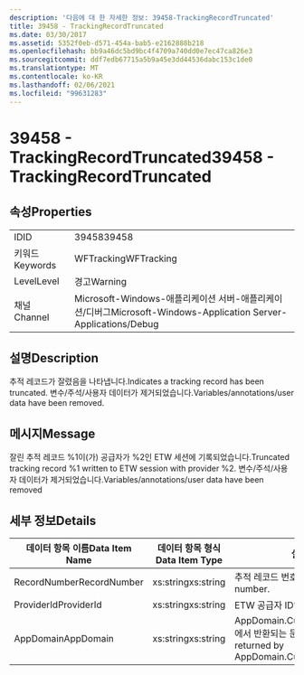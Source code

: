 ```yaml
---
description: '다음에 대 한 자세한 정보: 39458-TrackingRecordTruncated'
title: 39458 - TrackingRecordTruncated
ms.date: 03/30/2017
ms.assetid: 5352f0eb-d571-454a-bab5-e2162888b218
ms.openlocfilehash: bb9a46dc5bd9bc4f4709a740dd0e7ec47ca826e3
ms.sourcegitcommit: ddf7edb67715a5b9a45e3dd44536dabc153c1de0
ms.translationtype: MT
ms.contentlocale: ko-KR
ms.lasthandoff: 02/06/2021
ms.locfileid: "99631283"
---
```

# <a name="39458---trackingrecordtruncated"></a><span data-ttu-id="05700-103">39458 - TrackingRecordTruncated</span><span class="sxs-lookup"><span data-stu-id="05700-103">39458 - TrackingRecordTruncated</span></span>

## <a name="properties"></a><span data-ttu-id="05700-104">속성</span><span class="sxs-lookup"><span data-stu-id="05700-104">Properties</span></span>  
  
|||  
|-|-|  
|<span data-ttu-id="05700-105">ID</span><span class="sxs-lookup"><span data-stu-id="05700-105">ID</span></span>|<span data-ttu-id="05700-106">39458</span><span class="sxs-lookup"><span data-stu-id="05700-106">39458</span></span>|  
|<span data-ttu-id="05700-107">키워드</span><span class="sxs-lookup"><span data-stu-id="05700-107">Keywords</span></span>|<span data-ttu-id="05700-108">WFTracking</span><span class="sxs-lookup"><span data-stu-id="05700-108">WFTracking</span></span>|  
|<span data-ttu-id="05700-109">Level</span><span class="sxs-lookup"><span data-stu-id="05700-109">Level</span></span>|<span data-ttu-id="05700-110">경고</span><span class="sxs-lookup"><span data-stu-id="05700-110">Warning</span></span>|  
|<span data-ttu-id="05700-111">채널</span><span class="sxs-lookup"><span data-stu-id="05700-111">Channel</span></span>|<span data-ttu-id="05700-112">Microsoft-Windows-애플리케이션 서버-애플리케이션/디버그</span><span class="sxs-lookup"><span data-stu-id="05700-112">Microsoft-Windows-Application Server-Applications/Debug</span></span>|  
  
## <a name="description"></a><span data-ttu-id="05700-113">설명</span><span class="sxs-lookup"><span data-stu-id="05700-113">Description</span></span>  

 <span data-ttu-id="05700-114">추적 레코드가 잘렸음을 나타냅니다.</span><span class="sxs-lookup"><span data-stu-id="05700-114">Indicates a tracking record has been truncated.</span></span> <span data-ttu-id="05700-115">변수/주석/사용자 데이터가 제거되었습니다.</span><span class="sxs-lookup"><span data-stu-id="05700-115">Variables/annotations/user data have been removed.</span></span>  
  
## <a name="message"></a><span data-ttu-id="05700-116">메시지</span><span class="sxs-lookup"><span data-stu-id="05700-116">Message</span></span>  

 <span data-ttu-id="05700-117">잘린 추적 레코드 %1이(가) 공급자가 %2인 ETW 세션에 기록되었습니다.</span><span class="sxs-lookup"><span data-stu-id="05700-117">Truncated tracking record %1 written to ETW session with provider %2.</span></span> <span data-ttu-id="05700-118">변수/주석/사용자 데이터가 제거되었습니다.</span><span class="sxs-lookup"><span data-stu-id="05700-118">Variables/annotations/user data have been removed</span></span>  
  
## <a name="details"></a><span data-ttu-id="05700-119">세부 정보</span><span class="sxs-lookup"><span data-stu-id="05700-119">Details</span></span>  
  
|<span data-ttu-id="05700-120">데이터 항목 이름</span><span class="sxs-lookup"><span data-stu-id="05700-120">Data Item Name</span></span>|<span data-ttu-id="05700-121">데이터 항목 형식</span><span class="sxs-lookup"><span data-stu-id="05700-121">Data Item Type</span></span>|<span data-ttu-id="05700-122">설명</span><span class="sxs-lookup"><span data-stu-id="05700-122">Description</span></span>|  
|--------------------|--------------------|-----------------|  
|<span data-ttu-id="05700-123">RecordNumber</span><span class="sxs-lookup"><span data-stu-id="05700-123">RecordNumber</span></span>|<span data-ttu-id="05700-124">xs:string</span><span class="sxs-lookup"><span data-stu-id="05700-124">xs:string</span></span>|<span data-ttu-id="05700-125">추적 레코드 번호입니다.</span><span class="sxs-lookup"><span data-stu-id="05700-125">The tracking record number.</span></span>|  
|<span data-ttu-id="05700-126">ProviderId</span><span class="sxs-lookup"><span data-stu-id="05700-126">ProviderId</span></span>|<span data-ttu-id="05700-127">xs:string</span><span class="sxs-lookup"><span data-stu-id="05700-127">xs:string</span></span>|<span data-ttu-id="05700-128">ETW 공급자 ID입니다.</span><span class="sxs-lookup"><span data-stu-id="05700-128">The ETW provider id.</span></span>|  
|<span data-ttu-id="05700-129">AppDomain</span><span class="sxs-lookup"><span data-stu-id="05700-129">AppDomain</span></span>|<span data-ttu-id="05700-130">xs:string</span><span class="sxs-lookup"><span data-stu-id="05700-130">xs:string</span></span>|<span data-ttu-id="05700-131">AppDomain.CurrentDomain.FriendlyName에서 반환되는 문자열입니다.</span><span class="sxs-lookup"><span data-stu-id="05700-131">The string returned by AppDomain.CurrentDomain.FriendlyName.</span></span>|
